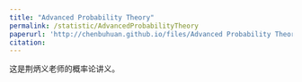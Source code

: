 ```yaml
---
title: "Advanced Probability Theory"
permalink: /statistic/AdvancedProbabilityTheory
paperurl: 'http://chenbuhuan.github.io/files/Advanced Probability Theory NENU(荆炳义).pdf'
citation:
---
```

这是荆炳义老师的概率论讲义。